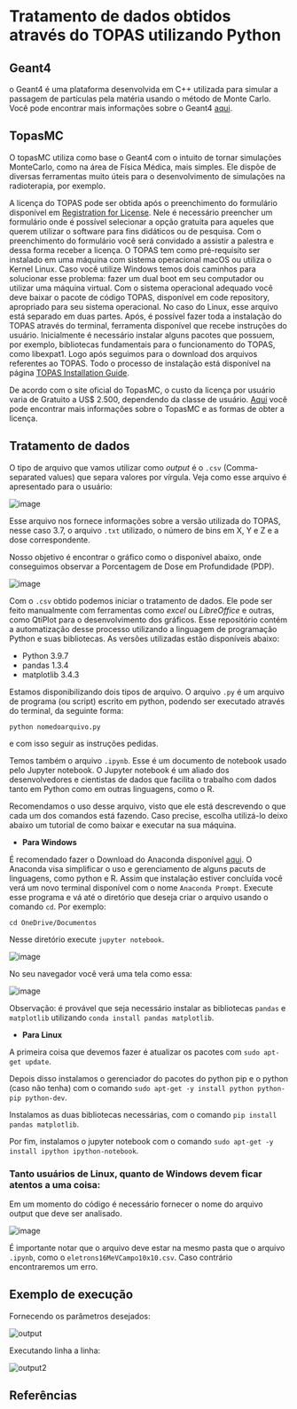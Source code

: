 # Tratamento de dados obtidos através do TOPAS utilizando Python

## Geant4

o Geant4 é uma plataforma desenvolvida em C++ utilizada para simular a passagem de partículas pela matéria usando o método de Monte Carlo. Você pode encontrar mais informações sobre o Geant4 [aqui](https://geant4.web.cern.ch/).

## TopasMC

O topasMC utiliza como base o Geant4 com o intuito de tornar simulações MonteCarlo, como na área de Física Médica, mais simples. Ele dispõe de diversas ferramentas muito úteis para o desenvolvimento de simulações na radioterapia, por exemplo.

A licença do TOPAS pode ser obtida após o preenchimento do formulário disponível em [Registration for License](http://www.topasmc.org/registration). Nele é necessário preencher um formulário onde é possível selecionar a opção gratuita para aqueles que querem utilizar o software para fins didáticos ou de pesquisa. Com o preenchimento do formulário você será convidado a assistir a palestra e dessa forma receber a licença. O TOPAS tem como pré-requisito ser instalado em uma máquina com sistema operacional macOS ou utiliza o Kernel Linux. Caso você utilize Windows temos dois caminhos para solucionar esse problema: fazer um dual boot em seu computador ou utilizar uma máquina virtual. Com o sistema operacional adequado você deve baixar o pacote de código TOPAS, disponível em code repository, apropriado para seu sistema operacional. No caso do Linux, esse arquivo está separado em duas partes. Após, é possível fazer toda a instalação do TOPAS através do terminal, ferramenta disponível que recebe instruções do usuário. Inicialmente é necessário instalar alguns pacotes que possuem, por exemplo, bibliotecas fundamentais para o funcionamento do TOPAS, como libexpat1. Logo após seguimos para o download dos arquivos referentes ao TOPAS. Todo o processo de instalação está disponível na página [TOPAS Installation Guide](http://www.topasmc.org/user-guides/installation).

De acordo com o site oficial do TopasMC, o custo da licença por usuário varia de Gratuito a US$ 2.500, dependendo da classe de usuário. [Aqui](http://www.topasmc.org/) você pode encontrar mais informações sobre o TopasMC e as formas de obter a licença. 

## Tratamento de dados

O tipo de arquivo que vamos utilizar como *output* é o `.csv` (Comma-separated values) que separa valores por vírgula. Veja como esse arquivo é apresentado para o usuário: 

![image](https://user-images.githubusercontent.com/66263337/171259331-f437d7d2-54b7-48aa-b087-42642136c225.png)

Esse arquivo nos fornece informações sobre a versão utilizada do TOPAS, nesse caso 3.7, o arquivo `.txt` utilizado, o número de bins em X, Y e Z e a dose correspondente. 

Nosso objetivo é encontrar o gráfico como o disponível abaixo, onde conseguimos observar a Porcentagem de Dose em Profundidade (PDP). 

![image](https://user-images.githubusercontent.com/66263337/171262799-7e2e9cdf-eed6-49d2-b5b9-e588afe0c6f2.png)


Com o `.csv` obtido podemos iniciar o tratamento de dados. Ele pode ser feito manualmente com ferramentas como *excel* ou *LibreOffice* e outras, como QtiPlot para o desenvolvimento dos gráficos.
Esse repositório contém a automatização desse processo utilizando a linguagem de programação Python e suas bibliotecas. As versões utilizadas estão disponíveis abaixo: 

* Python      3.9.7
* pandas      1.3.4
* matplotlib  3.4.3

Estamos disponibilizando dois tipos de arquivo. O arquivo `.py` é um arquivo de programa (ou script) escrito em python, podendo ser executado através do terminal, da seguinte forma:

`python nomedoarquivo.py`

e com isso seguir as instruções pedidas. 

Temos também o arquivo `.ipynb`. Esse é um documento de notebook usado pelo Jupyter notebook. O Jupyter notebook é um aliado dos desenvolvedores e cientistas de dados que facilita o trabalho com dados tanto em Python como em outras linguagens, como o R. 

Recomendamos o uso desse arquivo, visto que ele está descrevendo o que cada um dos comandos está fazendo. Caso precise, escolha utilizá-lo deixo abaixo um tutorial de como baixar e executar na sua máquina. 

* **Para Windows**

É recomendado fazer o Download do Anaconda disponível [aqui](https://www.anaconda.com/products/distribution). O Anaconda visa simplificar o uso e gerenciamento de alguns pacuts de linguagens, como python e R. 
Assim que instalação estiver concluída você verá um novo terminal disponível com o nome `Anaconda Prompt`. Execute esse programa e vá até o diretório que deseja criar o arquivo usando o comando `cd`. Por exemplo:

`cd OneDrive/Documentos`

Nesse diretório execute `jupyter notebook`. 

![image](https://user-images.githubusercontent.com/66263337/171267134-a471f9b9-aba7-4ca9-b449-6abd77cf2b35.png)

No seu navegador você verá uma tela como essa:

![image](https://user-images.githubusercontent.com/66263337/171267057-e1034f28-79b7-4bc3-a6fc-aeb2e28f5686.png)

Observação: é provável que seja necessário instalar as bibliotecas `pandas` e `matplotlib` utilizando `conda install pandas matplotlib`.

* **Para Linux**

A primeira coisa que devemos fazer é atualizar os pacotes com `sudo apt-get update`. 

Depois disso instalamos o gerenciador do pacotes do python pip e o python (caso não tenha) com o comando `sudo apt-get -y install python python-pip python-dev`.

Instalamos as duas bibliotecas necessárias, com o comando `pip install pandas matplotlib`.

Por fim, instalamos o jupyter notebook com o comando `sudo apt-get -y install ipython ipython-notebook`. 

### **Tanto usuários de Linux, quanto de Windows devem ficar atentos a uma coisa:**

Em um momento do código é necessário fornecer o nome do arquivo output que deve ser analisado. 

![image](https://user-images.githubusercontent.com/66263337/171267535-2f5c83ae-cc50-4d6a-8499-32749a49fc3a.png)

É importante notar que o arquivo deve estar na mesmo pasta que o arquivo `.ipynb`, como o `eletrons16MeVCampo10x10.csv`. Caso contrário encontraremos um erro.

## Exemplo de execução

Fornecendo os parâmetros desejados:

![output](https://user-images.githubusercontent.com/66263337/174501369-6a4d5505-12e6-41c9-9968-d4bb4a0375e5.gif)

Executando linha a linha:

![output2](https://user-images.githubusercontent.com/66263337/174501734-19983150-2622-4198-a7f1-05fcc31ebbd8.gif)


## Referências

